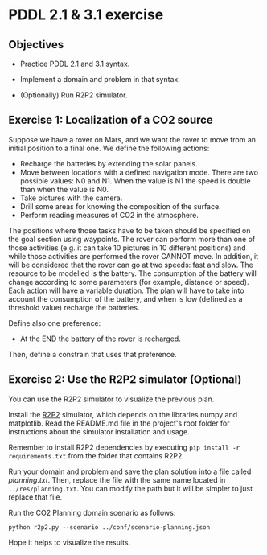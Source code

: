 # PDDL 2.1 & 3.1 exercise

## Objectives

* Practice PDDL 2.1 and 3.1 syntax.

* Implement a domain and problem in that syntax.

* (Optionally) Run R2P2 simulator.


## Exercise 1: Localization of a CO2 source

Suppose we have a rover on Mars, and we want the rover to move from an initial position to a final one. 
We define the following actions:
 - Recharge the batteries by extending the solar panels.
 - Move between locations with a defined navigation mode. There are two possible values: N0 and N1. When the value is N1 the speed is double than when the value is N0.
 - Take pictures with the camera. 
 - Drill some areas for knowing the composition of the surface. 
 - Perform reading measures of CO2 in the atmosphere. 

The positions where those tasks have to be taken should be specified on the goal section using waypoints. The rover can perform more than one of those activities (e.g. it can take 10 pictures in 10 different positions) and while those activities are performed the rover CANNOT move. In addition, it will be considered that the rover can go at two speeds: fast and slow. The resource to be modelled is the battery. The consumption of the battery will change according to some parameters (for example, distance or speed). Each action will have a variable duration. The plan will have to take into account the consumption of the battery, and when is low (defined as a threshold value) recharge the batteries.

Define also one preference:
 -  At the END the battery of the rover is recharged.
 
 Then, define a constrain that uses that preference.


## Exercise 2: Use the R2P2 simulator (Optional)

You can use the R2P2 simulator to visualize the previous plan. 

Install the [R2P2](https://github.com/ISG-UAH/R2P2) simulator, which depends on the libraries numpy and matplotlib. Read the README.md file in the project's root folder for instructions about the simulator installation and usage.

Remember to install R2P2 dependencies by executing ```pip install -r requirements.txt``` from the folder that contains R2P2.

Run your domain and problem and save the plan solution into a file called <em>planning.txt</em>. Then, replace the file with the same name located in ```../res/planning.txt```. You can modify the path but it will be simpler to just replace that file.

Run the CO2 Planning domain scenario as follows:

   ```
   python r2p2.py --scenario ../conf/scenario-planning.json
   ``` 
Hope it helps to visualize the results.
